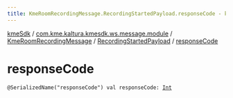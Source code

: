 ```yaml
---
title: KmeRoomRecordingMessage.RecordingStartedPayload.responseCode - kmeSdk
---
```


[kmeSdk](../../../index.html) / [com.kme.kaltura.kmesdk.ws.message.module](../../index.html) / [KmeRoomRecordingMessage](../index.html) / [RecordingStartedPayload](index.html) / [responseCode](./response-code.html)

# responseCode

`@SerializedName("responseCode") val responseCode: `[`Int`](https://kotlinlang.org/api/latest/jvm/stdlib/kotlin/-int/index.html)